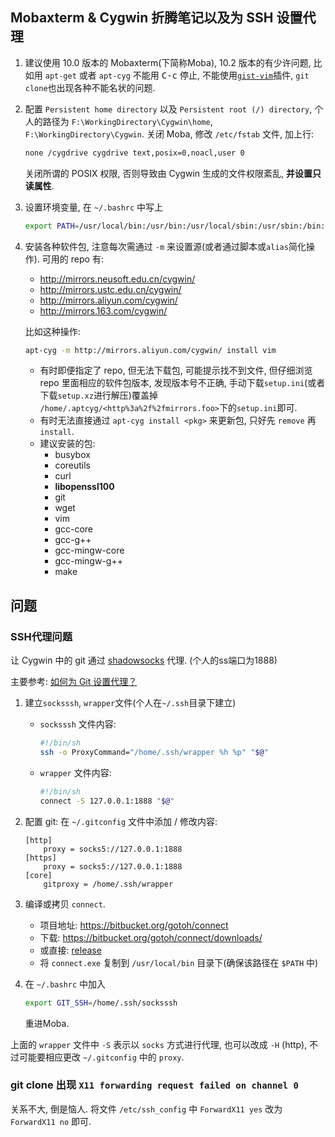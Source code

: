 ## Mobaxterm & Cygwin 折腾笔记以及为 SSH 设置代理

1. 建议使用 10.0 版本的 Mobaxterm(下简称Moba), 10.2 版本的有少许问题,
   比如用 `apt-get` 或者 `apt-cyg` 不能用 <kbd>C-c</kbd> 停止,
   不能使用[`gist-vim`](https://github.com/mattn/gist-vim)插件,
   `git clone`也出现各种不能名状的问题.
1. 配置 `Persistent home directory` 以及 `Persistent root (/) directory`,
   个人的路径为 `F:\WorkingDirectory\Cygwin\home`, `F:\WorkingDirectory\Cygwin`.
   关闭 Moba, 修改 `/etc/fstab` 文件, 加上行:
   ```sh
   none /cygdrive cygdrive text,posix=0,noacl,user 0
   ```

   关闭所谓的 POSIX 权限, 否则导致由 Cygwin 生成的文件权限紊乱,
   **并设置只读属性**.
1. 设置环境变量, 在 `~/.bashrc` 中写上
   ```sh
   export PATH=/usr/local/bin:/usr/bin:/usr/local/sbin:/usr/sbin:/bin:/cygdrive/c/windows:/cygdrive/c/windows/system32
   ```
1. 安装各种软件包, 注意每次需通过 `-m` 来设置源(或者通过脚本或`alias`简化操作).
   可用的 repo 有:

   - http://mirrors.neusoft.edu.cn/cygwin/
   - http://mirrors.ustc.edu.cn/cygwin/
   - http://mirrors.aliyun.com/cygwin/
   - http://mirrors.163.com/cygwin/

   比如这种操作:
   ```sh
   apt-cyg -m http://mirrors.aliyun.com/cygwin/ install vim
   ```
   - 有时即便指定了 repo, 但无法下载包, 可能提示找不到文件,
     但仔细浏览 repo 里面相应的软件包版本, 发现版本号不正确,
     手动下载`setup.ini`(或者下载`setup.xz`进行解压)覆盖掉
     `/home/.aptcyg/<http%3a%2f%2fmirrors.foo>`下的`setup.ini`即可.
   - 有时无法直接通过 `apt-cyg install <pkg>` 来更新包,
     只好先 `remove` 再 `install`.
   - 建议安装的包:
     - busybox
     - coreutils
     - curl
     - **libopenssl100**
     - git
     - wget
     - vim
     - gcc-core
     - gcc-g++
     - gcc-mingw-core
     - gcc-mingw-g++
     - make

## 问题

### SSH代理问题

让 Cygwin 中的 git 通过 [shadowsocks](https://github.com/shadowsocks) 代理.
(个人的ss端口为1888)

主要参考:
[如何为 Git 设置代理？](https://segmentfault.com/q/1010000000118837)

1. 建立`socksssh`, `wrapper`文件(个人在`~/.ssh`目录下建立)

   - `socksssh` 文件内容:
     ```sh
     #!/bin/sh
     ssh -o ProxyCommand="/home/.ssh/wrapper %h %p" "$@"
     ```
   - `wrapper` 文件内容:
     ```sh
     #!/bin/sh
     connect -S 127.0.0.1:1888 "$@"
     ```
1. 配置 git: 在 `~/.gitconfig` 文件中添加 / 修改内容:
   ```
   [http]
       proxy = socks5://127.0.0.1:1888
   [https]
       proxy = socks5://127.0.0.1:1888
   [core]
       gitproxy = /home/.ssh/wrapper
   ```
1. 编译或拷贝 `connect`.
   - 项目地址: https://bitbucket.org/gotoh/connect
   - 下载:     https://bitbucket.org/gotoh/connect/downloads/
   - 或直接:   [release](https://github.com/michaelHL/WinUtilities/raw/master/Shun_ichi_Goto.connect.zip)
   - 将 `connect.exe` 复制到 `/usr/local/bin` 目录下(确保该路径在 `$PATH` 中)
1. 在 `~/.bashrc` 中加入
   ```sh
   export GIT_SSH=/home/.ssh/socksssh
   ```
   重进Moba.

上面的 `wrapper` 文件中 `-S` 表示以 `socks` 方式进行代理,
也可以改成 `-H` (http), 不过可能要相应更改 `~/.gitconfig` 中的 `proxy`.

### git clone 出现 `X11 forwarding request failed on channel 0`

关系不大, 倒是恼人. 将文件 `/etc/ssh_config` 中 `ForwardX11 yes`
改为 `ForwardX11 no` 即可.

